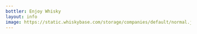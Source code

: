 ```yaml
---
bottler: Enjoy Whisky
layout: info
image: https://static.whiskybase.com/storage/companies/default/normal.jpg
---
```


